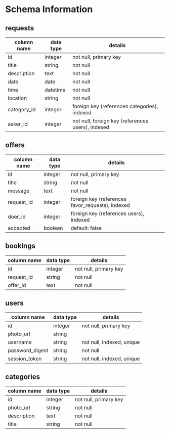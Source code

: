 # Schema Information

## requests
column name | data type | details
------------|-----------|-----------------------
id          | integer   | not null, primary key
title       | string    | not null
description | text      | not null
date        | date      | not null
time        | datetime  | not null
location    | string    | not null
category_id | integer   | foreign key (references categories), indexed
asker_id    | integer   | not null, foreign key (references users), indexed

## offers
column name | data type | details
------------|-----------|-----------------------
id          | integer   | not null, primary key
title       | string    | not null
message     | text      | not null
request_id  | integer   | foreign key (references favor_requests), indexed
doer_id     | integer   | foreign key (references users), indexed
accepted    | boolean   | default: false

## bookings

column name | data type | details
------------|-----------|-----------------------
id          | integer   | not null, primary key
request_id  | string    | not null
offer_id    | text      | not null

## users
column name     | data type | details
----------------|-----------|-----------------------
id              | integer   | not null, primary key
photo_url       | string    |
username        | string    | not null, indexed, unique
password_digest | string    | not null
session_token   | string    | not null, indexed, unique

## categories
column name | data type | details
------------|-----------|-----------------------
id          | integer   | not null, primary key
photo_url   | string    | not null
description | text      | not null
title       | string    | not null
